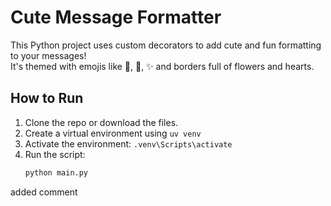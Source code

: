 # Cute Message Formatter

This Python project uses custom decorators to add cute and fun formatting to your messages!  
It's themed with emojis like 🌸, 🐤, ✨ and borders full of flowers and hearts.

## How to Run

1. Clone the repo or download the files.
2. Create a virtual environment using `uv venv`
3. Activate the environment: `.venv\Scripts\activate`
4. Run the script:
   ```bash
   python main.py
   ```

added comment
